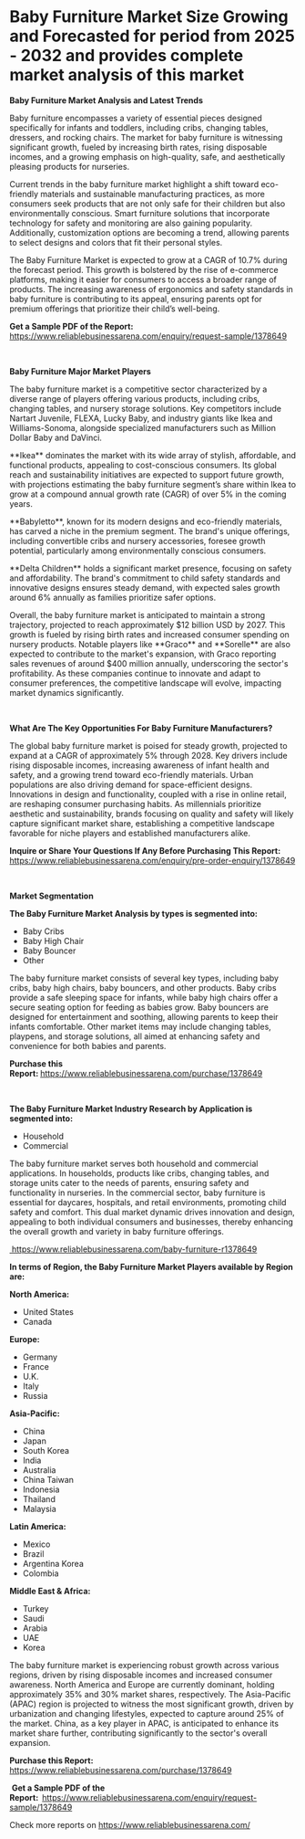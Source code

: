 <p><h1>Baby Furniture Market Size Growing and Forecasted for period from 2025 - 2032 and provides complete market analysis of this market</h1></p><p><strong>Baby Furniture Market Analysis and Latest Trends</strong></p>
<p><p>Baby furniture encompasses a variety of essential pieces designed specifically for infants and toddlers, including cribs, changing tables, dressers, and rocking chairs. The market for baby furniture is witnessing significant growth, fueled by increasing birth rates, rising disposable incomes, and a growing emphasis on high-quality, safe, and aesthetically pleasing products for nurseries.</p><p>Current trends in the baby furniture market highlight a shift toward eco-friendly materials and sustainable manufacturing practices, as more consumers seek products that are not only safe for their children but also environmentally conscious. Smart furniture solutions that incorporate technology for safety and monitoring are also gaining popularity. Additionally, customization options are becoming a trend, allowing parents to select designs and colors that fit their personal styles.</p><p>The Baby Furniture Market is expected to grow at a CAGR of 10.7% during the forecast period. This growth is bolstered by the rise of e-commerce platforms, making it easier for consumers to access a broader range of products. The increasing awareness of ergonomics and safety standards in baby furniture is contributing to its appeal, ensuring parents opt for premium offerings that prioritize their child’s well-being.</p></p>
<p><strong>Get a Sample PDF of the Report:&nbsp;</strong> <a href="https://www.reliablebusinessarena.com/enquiry/request-sample/1378649?utm_campaign=3270&utm_medium=2&utm_source=Github&utm_content=ia&utm_term=04042025&utm_id=baby-furniture">https://www.reliablebusinessarena.com/enquiry/request-sample/1378649</a></p>
<p>&nbsp;</p>
<p><strong>Baby Furniture Major Market Players</strong></p>
<p><p>The baby furniture market is a competitive sector characterized by a diverse range of players offering various products, including cribs, changing tables, and nursery storage solutions. Key competitors include Nartart Juvenile, FLEXA, Lucky Baby, and industry giants like Ikea and Williams-Sonoma, alongside specialized manufacturers such as Million Dollar Baby and DaVinci.</p><p>**Ikea** dominates the market with its wide array of stylish, affordable, and functional products, appealing to cost-conscious consumers. Its global reach and sustainability initiatives are expected to support future growth, with projections estimating the baby furniture segment’s share within Ikea to grow at a compound annual growth rate (CAGR) of over 5% in the coming years.</p><p>**Babyletto**, known for its modern designs and eco-friendly materials, has carved a niche in the premium segment. The brand's unique offerings, including convertible cribs and nursery accessories, foresee growth potential, particularly among environmentally conscious consumers. </p><p>**Delta Children** holds a significant market presence, focusing on safety and affordability. The brand's commitment to child safety standards and innovative designs ensures steady demand, with expected sales growth around 6% annually as families prioritize safer options.</p><p>Overall, the baby furniture market is anticipated to maintain a strong trajectory, projected to reach approximately $12 billion USD by 2027. This growth is fueled by rising birth rates and increased consumer spending on nursery products. Notable players like **Graco** and **Sorelle** are also expected to contribute to the market's expansion, with Graco reporting sales revenues of around $400 million annually, underscoring the sector's profitability. As these companies continue to innovate and adapt to consumer preferences, the competitive landscape will evolve, impacting market dynamics significantly.</p></p>
<p>&nbsp;</p>
<p><strong>What Are The Key Opportunities For Baby Furniture Manufacturers?</strong></p>
<p><p>The global baby furniture market is poised for steady growth, projected to expand at a CAGR of approximately 5% through 2028. Key drivers include rising disposable incomes, increasing awareness of infant health and safety, and a growing trend toward eco-friendly materials. Urban populations are also driving demand for space-efficient designs. Innovations in design and functionality, coupled with a rise in online retail, are reshaping consumer purchasing habits. As millennials prioritize aesthetic and sustainability, brands focusing on quality and safety will likely capture significant market share, establishing a competitive landscape favorable for niche players and established manufacturers alike.</p></p>
<p><strong>Inquire or Share Your Questions If Any Before Purchasing This Report:</strong> <a href="https://www.reliablebusinessarena.com/enquiry/pre-order-enquiry/1378649?utm_campaign=3270&utm_medium=2&utm_source=Github&utm_content=ia&utm_term=04042025&utm_id=baby-furniture">https://www.reliablebusinessarena.com/enquiry/pre-order-enquiry/1378649</a></p>
<p>&nbsp;</p>
<p><strong>Market Segmentation</strong></p>
<p><strong>The Baby Furniture Market Analysis by types is segmented into:</strong></p>
<p><ul><li>Baby Cribs</li><li>Baby High Chair</li><li>Baby Bouncer</li><li>Other</li></ul></p>
<p><p>The baby furniture market consists of several key types, including baby cribs, baby high chairs, baby bouncers, and other products. Baby cribs provide a safe sleeping space for infants, while baby high chairs offer a secure seating option for feeding as babies grow. Baby bouncers are designed for entertainment and soothing, allowing parents to keep their infants comfortable. Other market items may include changing tables, playpens, and storage solutions, all aimed at enhancing safety and convenience for both babies and parents.</p></p>
<p><strong>Purchase this Report:&nbsp;</strong><a href="https://www.reliablebusinessarena.com/purchase/1378649?utm_campaign=3270&utm_medium=2&utm_source=Github&utm_content=ia&utm_term=04042025&utm_id=baby-furniture">https://www.reliablebusinessarena.com/purchase/1378649</a></p>
<p>&nbsp;</p>
<p><strong>The Baby Furniture Market Industry Research by Application is segmented into:</strong></p>
<p><ul><li>Household</li><li>Commercial</li></ul></p>
<p><p>The baby furniture market serves both household and commercial applications. In households, products like cribs, changing tables, and storage units cater to the needs of parents, ensuring safety and functionality in nurseries. In the commercial sector, baby furniture is essential for daycares, hospitals, and retail environments, promoting child safety and comfort. This dual market dynamic drives innovation and design, appealing to both individual consumers and businesses, thereby enhancing the overall growth and variety in baby furniture offerings.</p></p>
<p><a href="https://www.reliablebusinessarena.com/baby-furniture-r1378649?utm_campaign=3270&utm_medium=2&utm_source=Github&utm_content=ia&utm_term=04042025&utm_id=baby-furniture">&nbsp;https://www.reliablebusinessarena.com/baby-furniture-r1378649</a></p>
<p><strong>In terms of Region, the Baby Furniture Market Players available by Region are:</strong></p>
<p>
    <p> <strong> North America: </strong>
        <ul>
            <li>United States</li>
            <li>Canada</li>
        </ul>
        </p> 
    <p> <strong> Europe: </strong>
        <ul>
            <li>Germany</li>
            <li>France</li>
            <li>U.K.</li>
            <li>Italy</li>
            <li>Russia</li>
        </ul>
        </p> 
    <p> <strong> Asia-Pacific: </strong>
        <ul>
            <li>China</li>
            <li>Japan</li>
            <li>South Korea</li>
            <li>India</li>
            <li>Australia</li>
            <li>China Taiwan</li>
            <li>Indonesia</li>
            <li>Thailand</li>
            <li>Malaysia</li>
        </ul>
        </p> 
    <p> <strong> Latin America: </strong>
        <ul>
            <li>Mexico</li>
            <li>Brazil</li>
            <li>Argentina Korea</li>
            <li>Colombia</li>
        </ul>
        </p> 
    <p> <strong> Middle East & Africa: </strong>
        <ul>
            <li>Turkey</li>
            <li>Saudi</li>
            <li>Arabia</li>
            <li>UAE</li>
            <li>Korea</li>
        </ul>
    </p>
    </p>
<p><p>The baby furniture market is experiencing robust growth across various regions, driven by rising disposable incomes and increased consumer awareness. North America and Europe are currently dominant, holding approximately 35% and 30% market shares, respectively. The Asia-Pacific (APAC) region is projected to witness the most significant growth, driven by urbanization and changing lifestyles, expected to capture around 25% of the market. China, as a key player in APAC, is anticipated to enhance its market share further, contributing significantly to the sector's overall expansion.</p></p>
<p><strong>Purchase this Report: </strong><a href="https://www.reliablebusinessarena.com/purchase/1378649?utm_campaign=3270&utm_medium=2&utm_source=Github&utm_content=ia&utm_term=04042025&utm_id=baby-furniture">https://www.reliablebusinessarena.com/purchase/1378649</a></p>
<p>&nbsp;<strong>Get a Sample PDF of the Report:&nbsp;&nbsp;</strong><a href="https://www.reliablebusinessarena.com/enquiry/request-sample/1378649?utm_campaign=3270&utm_medium=2&utm_source=Github&utm_content=ia&utm_term=04042025&utm_id=baby-furniture">https://www.reliablebusinessarena.com/enquiry/request-sample/1378649</a></p>
<p><strong></strong></p>
<p>Check more reports on <a href="https://www.reliablebusinessarena.com/?utm_campaign=3270&utm_medium=2&utm_source=Github&utm_content=ia&utm_term=04042025&utm_id=baby-furniture">https://www.reliablebusinessarena.com/</a></p>